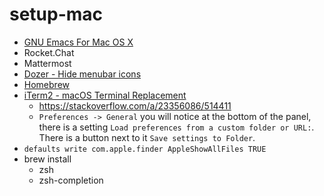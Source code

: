 # setup-mac

- [GNU Emacs For Mac OS X](https://emacsformacosx.com/)
- Rocket.Chat
- Mattermost
- [Dozer - Hide menubar icons](https://dozermac.com/)
- [Homebrew](https://brew.sh/)
- [iTerm2 - macOS Terminal Replacement](https://www.iterm2.com/)
  - https://stackoverflow.com/a/23356086/514411
  - `Preferences -> General` you will notice at the bottom of the panel, there is a setting `Load preferences from a custom folder or URL:`. There is a button next to it `Save settings to Folder`.
- `defaults write com.apple.finder AppleShowAllFiles TRUE`
- brew install
  - zsh
  - zsh-completion

